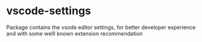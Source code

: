 # vscode-settings
Package contains the vsode editor settings, for better developer experience and with some welll known extension recommendation
